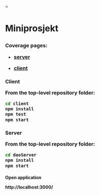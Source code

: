 :star:<h1>Miniprosjekt


<h3>Coverage pages:

+ [server](http://randeggu.pages.stud.idi.ntnu.no/miniprosjekt/server/)

+ [client](http://randeggu.pages.stud.idi.ntnu.no/miniprosjekt/client/)

<h3>Client

From the top-level repository folder:
```sh
cd client
npm install
npm test
npm start
```

<h3>Server

From the top-level repository folder:
```sh
cd daoServer
npm install
npm start
```

<h4>Open application

http://localhost:3000/